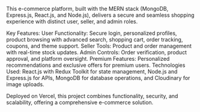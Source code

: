 
This e-commerce platform, built with the MERN stack (MongoDB, Express.js, React.js, and Node.js), delivers a secure and seamless shopping experience with distinct user, seller, and admin roles.

Key Features:
User Functionality: Secure login, personalized profiles, product browsing with advanced search, shopping cart, order tracking, coupons, and theme support.
Seller Tools: Product and order management with real-time stock updates.
Admin Controls: Order verification, product approval, and platform oversight.
Premium Features: Personalized recommendations and exclusive offers for premium users.
Technologies Used:
React.js with Redux Toolkit for state management, Node.js and Express.js for APIs, MongoDB for database operations, and Cloudinary for image uploads.

Deployed on Vercel, this project combines functionality, security, and scalability, offering a comprehensive e-commerce solution.
